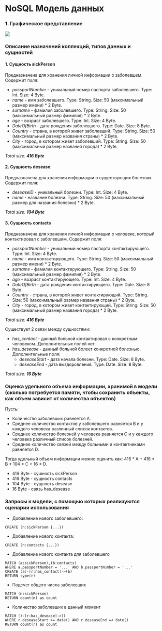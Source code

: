 # NoSQL Модель данных
### 1. Графическое представление
<img src="https://github.com/moevm/nosql2h20-patients-neo4j/blob/DataModel/DataModel/images/nosql_model.png">


### Описание назначений коллекций, типов данных и сущностей
#### 1. Сущность sickPerson

Предназначена для хранения личной информации о заболевшем.
Содержит поля:
* *passportNumber* - уникальный номер паспорта заболевшего. Type: Int. Size: 4 Byte. 
* *name* - имя заболевшего. Type: String. Size: 50 (максимальный размер имени) * 2 Byte.
* *surname* - фамилия заболевшего. Type: String. Size: 50 (максимальный размер фамилия) * 2 Byte.
* *age* - возраст заболевшего. Type: Int. Size: 4 Byte. 
* *DateOfBirth* - дата рождения заболевшего. Type: Date. Size: 8 Byte. 
* *Country* - страна, в которой живет заболевший. Type: String. Size: 50 (максимальный размер названия страны) * 2 Byte.
* *City* - город, в котором живет заболевший. Type: String. Size: 50 (максимальный размер названия города) * 2 Byte.

*Total size:* ***416 Byte***

#### 2. Сущность desease

Предназначена для хранения информации о существующих болезнях.
Содержит поля:
* *deseaseID* - уникальный болезни. Type: Int. Size: 4 Byte. 
* *name* - название болезни. Type: String. Size: 50 (максимальный размер для названия болезни) * 2 Byte.

*Total size:* ***104 Byte***

#### 3. Сущность contacts

Предназначена для хранения личной информации о человеке, который контактировал с заболевшим.
Содержит поля:
* *passportNumber* - уникальный номер паспорта контактирующего. Type: Int. Size: 4 Byte. 
* *name* - имя контактирующего. Type: String. Size: 50 (максимальный размер имени) * 2 Byte.
* *surname* - фамилия контактирующего. Type: String. Size: 50 (максимальный размер фамилия) * 2 Byte.
* *age* - возраст контактирующего. Type: Int. Size: 4 Byte. 
* *DateOfBirth* - дата рождения контактирующего. Type: Date. Size: 8 Byte. 
* *Country* - страна, в которой живет контактирующий. Type: String. Size: 50 (максимальный размер названия страны) * 2 Byte.
* *City* - город, в котором живет контактирующий. Type: String. Size: 50 (максимальный размер названия города) * 2 Byte.

*Total size:* ***416 Byte***

Существует 2 связи между сущностями:
* *has_contact* - данный больной контактировал с конкретным человеком. Дополнительных полей нет.
* *has_desease* - данный больной болеет конкретной болезнью. Дополнительные поля:
  * *deseaseStart* - дата начала болезни. Type: Date. Size: 8 Byte.
  * *deseaseEnd* - дата выздоровления. Type: Date. Size: 8 Byte.
  
*Total size:* ***16 Byte***

### Оценка удельного объема информации, хранимой в модели (сколько потребуется памяти, чтобы сохранить объекты, как объем зависит от количества объектов)

Пусть:
* Количество заболевших равняется A.
* Среднее количество контактов у заболевшего равняется B и у каждого человека различный список контактов.
* Среднее количество болезней у человека равняется С и у каждого человека различный список болезней.
* Среднее количество связей между больными и контактниками равняется D.

Тогда удельный объем информации можно оценить как: 416 * A + 416 * B + 104 * C + 16 * D.
* 416 Byte - сушность sickPerson
* 416 Byte - сущность contacts
* 104 Byte - сущность desease
* 16 Byte - связь has_desease

### Запросы к модели, с помощью которых реализуются сценарии использования

* Добавление нового заболевшего:

```
CREATE (n:sickPerson {...})
```
* Добавление нового контакта:

```
CREATE (n:contacts {...})
```

* Добавление нового контакта для заболевшего
```
MATCH (a:sickPerson),(b:contacts)
WHERE a.passportNumber = '...' AND b.passportNumber = '...'
CREATE (a)-[r:has_contact]->(b)
RETURN type(r)
```
* Подсчет общего числа заболевших
```
MATCH (n:sickPerson)
RETURN count(n) as count
```

* Количество заболевших в данный момент
```
MATCH ()-[r:has_desease]->()
WHERE r.deseaseStart >= date() AND r.deseaseEnd =< date()
RETURN count(r) as count
```

